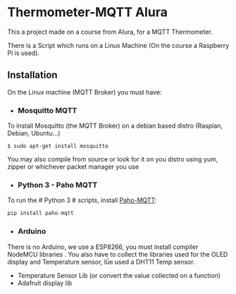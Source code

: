 # Thermometer-MQTT Alura

This a project made on a course from Alura, for a MQTT Thermometer.

There is a Script which runs on a Linux Machine (On the course a Raspberry Pi is used).

## Installation 

On the Linux machine (MQTT Broker) you must have:
* ### Mosquitto MQTT

To install Mosquitto (the MQTT Broker) on a debian based distro (Raspian, Debian, Ubuntu...)
```shell
$ sudo apt-get install mosquitto
```
You may also compile from source or look for it on you distro using yum, zipper or whichever packet manager you use

* ### Python 3 - Paho MQTT
To run the # Python 3 # scripts, install [Paho-MQTT](https://pypi.org/project/paho-mqtt/):
```python
pip install paho-mqtt
```
* ### Arduino
There is no Arduino, we use a ESP8266, you must install compiler NodeMCU libraries .
You also have to collect the libraries used for the OLED display and Temperature sensor, Iǘe used a DHT11 Temp sensor.
* Temperature Sensor Lib (or convert the value collected on a function)
* Adafruit display lib
